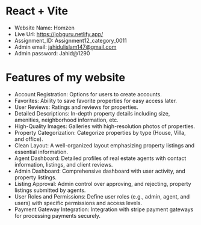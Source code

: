 # React + Vite

* Website Name: Homzen
* Live Url: https://jobguru.netlify.app/
* Assignment_ID: Assignment12_category_0011
* Admin email: jahidulislam147@gmail.com
* Admin password: Jahid@1290

# Features of my website

* Account Registration: Options for users to create accounts.
* Favorites: Ability to save favorite properties for easy access later.
* User Reviews: Ratings and reviews for properties.
* Detailed Descriptions: In-depth property details including size, amenities, neighborhood information, etc.
* High-Quality Images: Galleries with high-resolution photos of properties.
* Property Categorization: Categorize properties by type (House, Villa, and office).
* Clean Layout: A well-organized layout emphasizing property listings and essential information.
* Agent Dashboard: Detailed profiles of real estate agents with contact information, listings, and client reviews.
* Admin Dashboard: Comprehensive dashboard with user activity, and property listings.
* Listing Approval: Admin control over approving, and rejecting, property listings submitted by agents.
* User Roles and Permissions: Define user roles (e.g., admin, agent, and users) with specific permissions and access levels.
* Payment Gateway Integration: Integration with stripe payment gateways for processing payments securely.
